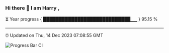### Hi there 👋 I am Harry , 

⏳ Year progress { ████████████████████████████▁▁ } 95.15 %

---

⏰ Updated on Thu, 14 Dec 2023 07:08:55 GMT

![Progress Bar CI](https://github.com/duykhang68/duykhang68/workflows/Progress%20Bar%20CI/badge.svg)
